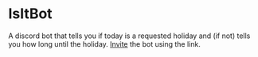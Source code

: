 # IsItBot
A discord bot that tells you if today is a requested holiday and (if not) tells you how long until the holiday. [Invite](https://discord.com/api/oauth2/authorize?client_id=776916577802387476&permissions=19456&scope=bot) the bot using the link. 
